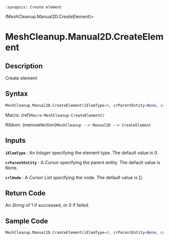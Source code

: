 ```{module} MeshCleanup.Manual2D.CreateElement()
:synopsis: Create element
```

(MeshCleanup.Manual2D.CreateElement)=

# MeshCleanup.Manual2D.CreateElement

## Description

Create element

## Syntax

```python
MeshCleanup.Manual2D.CreateElement(iElemType=0, crParentEntity=None, crlNode=[])
```

Macro: {ref}`Macro-MeshCleanup-CreateElementCr`

Ribbon: {menuselection}`MeshCleanup --> Manual2D --> CreateElement`

## Inputs

**`iElemType`**
: An _Integer_ specifying the element type. The default value is 0.

**`crParentEntity`**
: A _Cursor_ specifying the parent entity. The default value is None.

**`crlNode`**
: A _Cursor List_ specifying the node. The default value is [].

## Return Code

An _String_ of 1 if successed, or 0 if failed.

## Sample Code

```python
MeshCleanup.Manual2D.CreateElement(iElemType=0, crParentEntity=None, crlNode=[])
```
